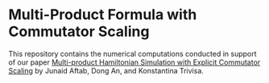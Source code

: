 # Multi-Product Formula with Commutator Scaling

This repository contains the numerical computations conducted in support of our paper [Multi-product Hamiltonian Simulation with Explicit Commutator Scaling](https://arxiv.org/abs/2403.08922) by Junaid Aftab, Dong An, and Konstantina Trivisa. <!-- The paper has been submitted for publication in [Communications in Mathematical Physics](https://link.springer.com/journal/220). -->

